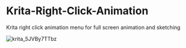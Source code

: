 # Krita-Right-Click-Animation
Krita right click animation menu for full screen animation and sketching

![krita_5JVBy7TTbz](https://github.com/adamearle/Krita-Right-Click-Animation/assets/16330340/4089cecf-9211-4a54-ac2a-cd947851d271)
